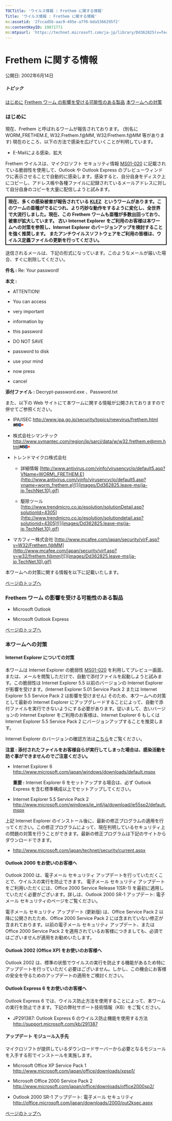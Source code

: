 ```yaml
---
TOCTitle: 'ウイルス情報 : Frethem に関する情報'
Title: 'ウイルス情報 : Frethem に関する情報'
ms:assetid: '2fccad5b-aac9-495e-a7f0-bda5366295f2'
ms:contentKeyID: 19871771
ms:mtpsurl: 'https://technet.microsoft.com/ja-jp/library/Dd362825(v=TechNet.10)'
---
```


Frethem に関する情報
====================

公開日: 2002年6月14日

##### トピック

[](#ecaa)[はじめに](#ecaa)
[](#ebaa)[Frethem ワーム の影響を受ける可能性のある製品](#ebaa)
[](#eaaa)[本ワームへの対策](#eaaa)

### はじめに

現在、Frethem と呼ばれるワームが報告されております。 (別名に WORM\_FRETHEM.E, W32.Frethem.f@MM, W32/Frethem.f@MM 等があります) 現在のところ、以下の方法で感染を広げていくことが判明しています。

-   E-Mailによる感染、拡大

Frethem ウイルスは、マイクロソフト セキュリティ情報 [MS01-020](http://www.microsoft.com/japan/technet/security/bulletin/ms01-020.mspx) に記載されている脆弱性を使用して、Outlook や Outlook Express のプレビューウィンドウに表示させることで自動的に感染します。感染すると、自分自身をディスク上にコピーし、アドレス帳や各種ファイルに記録されているメールアドレスに対して自分自身のコピーを大量に配信しようと試みます。

 
<p> </p>
<table style="border:1px solid black;">
<colgroup>
<col width="100%" />
</colgroup>
<tbody>
<tr class="odd">
<td style="border:1px solid black;"><strong>現在、多くの感染被害が報告されている</strong> <a href="https://technet.microsoft.com/ja-jp/library/f887fc46-e5ce-4765-adb3-6bb76d906eff(v=TechNet.10)"><strong>KLEZ</strong></a>  <strong>というワームがあります。このワームの亜種がでるにつれ、より巧妙な動作をするように変化し、全世界で大流行しました。現在、この Frethem ワームも亜種が多数出回っており、被害が拡大しています。</strong>
<strong>古い Internet Explorer をご利用のお客様は本ワームへの対策を参照し、Internet Explorer のバージョンアップを検討することを強く推奨します。</strong>
<strong>またアンチウイルスソフトウェアをご利用の皆様は、ウイルス定義ファイルの更新を行ってください。</strong></td>
</tr>
</tbody>
</table>
 

送信されるメールは、下記の形式になっています。このようなメールが届いた場合、すぐに削除してください。

**件名 :** Re: Your password!

**本文 :**

-   ATTENTION!

-   You can access

-   very important

-   information by

-   this password

-   DO NOT SAVE

-   password to disk

-   use your mind

-   now press

-   cancel

**添付ファイル :** Decrypt-password.exe 、Password.txt

また、以下の Web サイトにて本ワームに関する情報が公開されておりますので併せてご参照ください。

-   IPA/ISEC
    <http://www.ipa.go.jp/security/topics/newvirus/frethem.html>![](images/Dd362825.leave-ms(ja-jp,TechNet.10).gif)

-   株式会社シマンテック
    <http://www.symantec.com/region/jp/sarcj/data/w/w32.frethem.e@mm.html>![](images/Dd362825.leave-ms(ja-jp,TechNet.10).gif)

-   トレンドマイクロ株式会社

    -   詳細情報
        [http://www.antivirus.com/vinfo/virusencyclo/default5.asp?VName=WORM\_FRETHEM.E](http://www.antivirus.com/vinfo/virusencyclo/default5.asp?vname=worm_frethem.e)![](images/Dd362825.leave-ms(ja-jp,TechNet.10).gif)

    -   駆除ツール
        [http://www.trendmicro.co.jp/esolution/solutionDetail.asp?solutionId=4305](http://www.trendmicro.co.jp/esolution/solutiondetail.asp?solutionid=4305)![](images/Dd362825.leave-ms(ja-jp,TechNet.10).gif)

-   マカフィー株式会社
    [http://www.mcafee.com/japan/security/virF.asp?v=W32/Frethem.f@MM](http://www.mcafee.com/japan/security/virf.asp?v=w32/frethem.f@mm)![](images/Dd362825.leave-ms(ja-jp,TechNet.10).gif)

本ワームへの対策に関する情報を以下に記載いたします。

[](#mainsection)[ページのトップへ](#mainsection)

### Frethem ワーム の影響を受ける可能性のある製品

-   Microsoft Outlook

-   Microsoft Outlook Express

[](#mainsection)[ページのトップへ](#mainsection)

### 本ワームへの対策

#### Internet Explorer についての対策

本ワームは Internet Explorer の脆弱性 [MS01-020](http://www.microsoft.com/japan/technet/security/bulletin/ms01-020.mspx) を利用してプレビュー画面、または、メールを閲覧しただけで、自動で添付ファイルを起動しようと試みます。この脆弱性は Internet Explorer 5.5 以前のバージョンの Internet Explorer が影響を受けます。(Internet Explorer 5.01 Service Pack 2 または Internet Explorer 5.5 Service Pack 2 は影響を受けません) そのため、本ワームへの対策として最新の Internet Explorer にアップグレードすることによって、自動で添付ファイルを実行できないようにする必要があります。従いまして、古いバージョンの Internet Explorer をご利用のお客様は、Internet Explorer 6 もしくは Internet Explorer 5.5 Service Pack 2 にバージョンアップすることを推奨します。

Internet Explorer のバージョンの確認方法は[こちら](http://www.microsoft.com/japan/security/bulletins/ver_ie.mspx)をご覧ください。

**注意 : 添付されたファイルをお客様自らが実行してしまった場合は、感染活動を防ぐ事ができませんのでご注意ください。**

-   Internet Explorer 6
    <http://www.microsoft.com/japan/windows/downloads/default.mspx>

    **重要 :** Internet Explorer 6 をセットアップする場合は、必ず Outlook Express を含む標準構成以上でセットアップしてください。

-   Internet Explorer 5.5 Service Pack 2
    <http://www.microsoft.com/windows/ie_intl/ja/download/ie55sp2/default.mspx>

上記 Internet Explorer のインストール後に、最新の修正プログラムの適用を行ってください。この修正プログラムによって、現在判明しているセキュリティ上の問題の対策を行うことができます。最新の修正プログラムは下記のサイトからダウンロードできます。

-   <http://www.microsoft.com/japan/technet/security/current.aspx>

#### Outlook 2000 をお使いのお客様へ

Outlook 2000 は、電子メール セキュリティ アップデートを行っていただくことで、ウイルスの実行を防止できます。 電子メール セキュリティ アップデートをご利用いただくには、Office 2000 Service Release 1(SR-1) を最初に適用していただく必要がございます。詳しは、Outlook 2000 SR-1 アップデート: 電子メール セキュリティのページをご覧ください。

電子メール セキュリティ アップデート (更新版) は、Office Service Pack 2 以降に公開されたため、Office 2000 Service Pack 2 には含まれていない修正が含まれております。以前の電子メール セキュリティ アップデート、または Office 2000 Service Pack 2 を適用されているお客様につきましても、必須ではございませんが適用をお勧めいたします。

#### Outlook 2002 (Office XP) をお使いのお客様へ

Outlook 2002 は、標準の状態でウイルスの実行を防止する機能があるため特にアップデートを行っていただく必要はございません。しかし、この機会にお客様の安全を守るためのアップデートの適用をご検討ください。

#### Outlook Express 6 をお使いのお客様へ

Outlook Express 6 では、ウイルス防止方法を使用することによって、本ワームの実行を防止できます。下記の弊社サポート技術情報（KB）をご覧ください。

-   JP291387: Outlook Express 6 のウイルス防止機能を使用する方法
    <http://support.microsoft.com/kb/291387>

#### アップデート モジュール入手先

マイクロソフトが提供しているダウンロードサーバーから必要となるモジュールを入手する形でインストールを実施します。

-   Microsoft Office XP Service Pack 1
    <http://www.microsoft.com/japan/office/downloads/xpsp1/>

-   Microsoft Office 2000 Service Pack 2
    <http://www.microsoft.com/japan/office/downloads/office2000sp2/>

-   Outlook 2000 SR-1 アップデート: 電子メール セキュリティ
    <http://office.microsoft.com/japan/downloads/2000/out2ksec.aspx>

[](#mainsection)[ページのトップへ](#mainsection)
